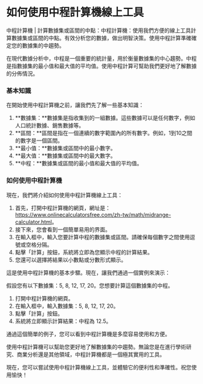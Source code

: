 如何使用中程計算機線上工具
=============

中程計算機 | 計算數據集或區間的中點：中程計算機：使用我們方便的線上工具計算數據集或區間的中點。有效分析您的數據，做出明智決策。使用中程計算準確確定您的數據集的中趨勢。

在現代數據分析中，中程是一個重要的統計量，用於衡量數據集的中心趨勢。中程是指數據集的最小值和最大值的平均值。使用中程計算可幫助我們更好地了解數據的分佈情況。

### 基本知識

在開始使用中程計算機之前，讓我們先了解一些基本知識：

1. **數據集：**數據集是指收集到的一組數據。這些數據可以是任何數字，例如人口統計數據、銷售數據等。
2. **區間：**區間是指在一個連續的數字範圍內的所有數字。例如，1到10之間的數字是一個區間。
3. **最小值：**數據集或區間中的最小數字。
4. **最大值：**數據集或區間中的最大數字。
5. **中程：**數據集或區間的最小值和最大值的平均值。

### 如何使用中程計算機

現在，我們將介紹如何使用中程計算機線上工具：

1. 首先，打開中程計算機的網頁，網址是：<https://www.onlinecalculatorsfree.com/zh-tw/math/midrange-calculator.html>。
2. 接下來，您會看到一個簡單易用的界面。
3. 在輸入框中，輸入您要計算中程的數據集或區間。請確保每個數字之間使用逗號或空格分隔。
4. 點擊「計算」按鈕，系統將立即為您顯示中程的計算結果。
5. 您還可以選擇將結果以小數點或分數形式顯示。

這是使用中程計算機的基本步驟。現在，讓我們通過一個實例來演示：

假設您有以下數據集：5, 8, 12, 17, 20。您想要計算這個數據集的中程。

1. 打開中程計算機的網頁。
2. 在輸入框中，輸入數據集：5, 8, 12, 17, 20。
3. 點擊「計算」按鈕。
4. 系統將立即顯示計算結果：中程為 12.5。

通過這個簡單的例子，您可以看到中程計算機是多麼容易使用和方便。

使用中程計算機可以幫助您更好地了解數據集的中趨勢。無論您是在進行學術研究、商業分析還是其他領域，中程計算機都是一個極其實用的工具。

現在，您可以嘗試使用中程計算機線上工具，並體驗它的便利性和準確性。祝您使用愉快！